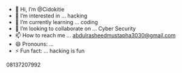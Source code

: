 - 👋 Hi, I’m @Cidokitie
- 👀 I’m interested in ... hacking 
- 🌱 I’m currently learning ... coding 
- 💞️ I’m looking to collaborate on ... Cyber Security 
- 📫 How to reach me ... abdulrasheedmustapha3030@gmail.com
- 😄 Pronouns: ...
- ⚡ Fun fact: ... hacking is fun

<!---
Cidokitie/Cidokitie is a ✨ special ✨ repository because its `README.md` (this file) appears on your GitHub profile.
You can click the Preview link to take a look at your changes.
--->
08137207992
